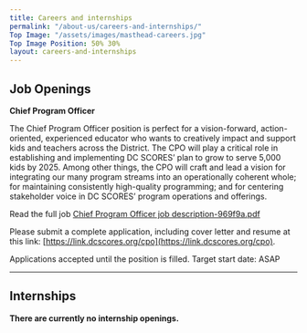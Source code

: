 ```yaml
---
title: Careers and internships
permalink: "/about-us/careers-and-internships/"
Top Image: "/assets/images/masthead-careers.jpg"
Top Image Position: 50% 30%
layout: careers-and-internships
---
```


## Job Openings

**Chief Program Officer**

The Chief Program Officer position is perfect for a vision-forward, action-oriented, experienced educator who wants to creatively impact and support kids and teachers across the District. The CPO will play a critical role in establishing and implementing DC SCORES’ plan to grow to serve 5,000 kids by 2025.  Among other things, the CPO will craft and lead a vision for integrating our many program streams into an operationally coherent whole; for maintaining consistently high-quality programming; and for centering stakeholder voice in DC SCORES’ program operations and offerings.

Read the full job [Chief Program Officer job description-969f9a.pdf](/uploads/Chief%20Program%20Officer%20job%20description-969f9a.pdf)

Please submit a complete application, including cover letter and resume at this link: [https://link.dcscores.org/cpo](https://link.dcscores.org/cpo). 

Applications accepted until the position is filled. Target start date: ASAP

---

## Internships

**There are currently no internship openings.**